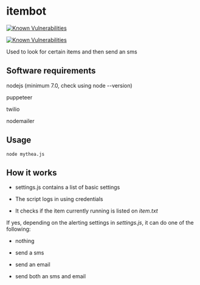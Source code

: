 # itembot
<a href="https://snyk.io/test/github/akanchhaS/itembot?targetFile=package.json"><img src="https://snyk.io/test/github/akanchhaS/itembot/badge.svg?targetFile=package.json" alt="Known Vulnerabilities" data-canonical-src="https://snyk.io/test/github/akanchhaS/itembot?targetFile=package.json" style="max-width:100%;"></a>

[![Known Vulnerabilities](https://snyk.io/test/github/akanchhaS/itembottest/badge.svg?targetFile=package.json)](https://snyk.io/test/github/akanchhaS/itembottest?targetFile=package.json)

Used to look for certain items and then send an sms

## Software requirements

nodejs (minimum 7.0, check using node --version)

puppeteer

twilio

nodemailer

## Usage

```node mythea.js```

## How it works

* settings.js contains a list of basic settings

* The script logs in using credentials

* It checks if the item currently running is listed on *item.txt*

If yes, depending on the alerting settings in *settings.js*, it can do one of the following:

* nothing

* send a sms

* send an email

* send both an sms and email
